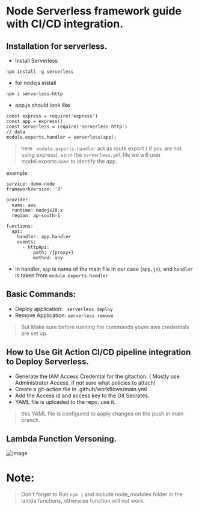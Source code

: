# Node Serverless framework guide with CI/CD integration.

## Installation for serverless.
- Install Serverless
```
npm install -g serverless
```
- for nodejs install
```
npm i serverless-http
```

- app.js should look like
```
const express = require('express')
const app = express()
const serverless = require('serverless-http')
// data
module.exports.handler = serverless(app);
```
> here ` module.exports.handler` act as route export ( if you are not using express). so in the `serverless.yml` file we will user model.exports.`name` to identify the app.

example:
```
service: demo-node
frameworkVersion: '3'

provider:
  name: aws
  runtime: nodejs20.x
  region: ap-south-1

functions:
  api:
    handler: app.handler
    events:
      - httpApi:
          path: /{proxy+}
          method: any
```
- In handler, `app` is name of the main file in our case (`app.js`), and `handler` is taken from `module.exports.handler`

## Basic Commands:

- Deploy application:
  ``` serverless deploy```
- Remove Application:
  ```serverless remove```
> But Make sure before running the commands youre aws credentials are set up.

## How to Use Git Action CI/CD pipeline integration to Deploy Serverless.
- Generate the IAM Access Credential for the gitaction. ( Mostly use Administrator Access, if not sure what policies to attach)
- Create a git-action file in .github/workflows/main.yml
- Add the Access id and access key to the Git Secrates.
- YAML file is uploaded to the repo. use it.
> this YAML file is configured to apply changes on the push in main branch.

## Lambda Function Versoning.
![image](https://github.com/nishant-p-7span/Serverless-Guide/assets/160576245/7174e7bc-51de-4662-a533-979699962f7d)

# Note:
> Don't forget to Run `npm i` and include node_modules folder in the lamda functions, otherwise function will not work.
